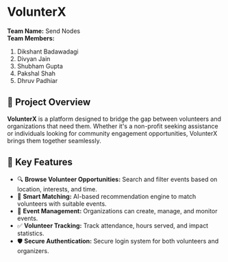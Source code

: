 # VolunterX

**Team Name:** Send Nodes  
**Team Members:**
1. Dikshant Badawadagi  
2. Divyan Jain  
3. Shubham Gupta  
4. Pakshal Shah  
5. Dhruv Padhiar  

## 📌 Project Overview

**VolunterX** is a platform designed to bridge the gap between volunteers and organizations that need them. Whether it's a non-profit seeking assistance or individuals looking for community engagement opportunities, VolunterX brings them together seamlessly.

## 🚀 Key Features

- 🔍 **Browse Volunteer Opportunities:** Search and filter events based on location, interests, and time.
- 🧠 **Smart Matching:** AI-based recommendation engine to match volunteers with suitable events.
- 📆 **Event Management:** Organizations can create, manage, and monitor events.
- ✅ **Volunteer Tracking:** Track attendance, hours served, and impact statistics.
- 🛡️ **Secure Authentication:** Secure login system for both volunteers and organizers.
